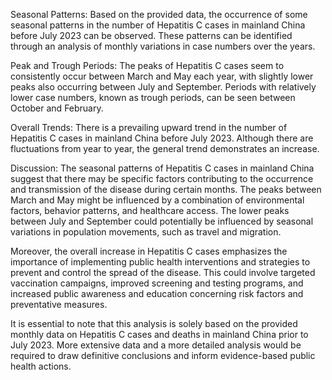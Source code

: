 Seasonal Patterns:
Based on the provided data, the occurrence of some seasonal patterns in the number of Hepatitis C cases in mainland China before July 2023 can be observed. These patterns can be identified through an analysis of monthly variations in case numbers over the years.

Peak and Trough Periods:
The peaks of Hepatitis C cases seem to consistently occur between March and May each year, with slightly lower peaks also occurring between July and September. Periods with relatively lower case numbers, known as trough periods, can be seen between October and February.

Overall Trends:
There is a prevailing upward trend in the number of Hepatitis C cases in mainland China before July 2023. Although there are fluctuations from year to year, the general trend demonstrates an increase.

Discussion:
The seasonal patterns of Hepatitis C cases in mainland China suggest that there may be specific factors contributing to the occurrence and transmission of the disease during certain months. The peaks between March and May might be influenced by a combination of environmental factors, behavior patterns, and healthcare access. The lower peaks between July and September could potentially be influenced by seasonal variations in population movements, such as travel and migration.

Moreover, the overall increase in Hepatitis C cases emphasizes the importance of implementing public health interventions and strategies to prevent and control the spread of the disease. This could involve targeted vaccination campaigns, improved screening and testing programs, and increased public awareness and education concerning risk factors and preventative measures.

It is essential to note that this analysis is solely based on the provided monthly data on Hepatitis C cases and deaths in mainland China prior to July 2023. More extensive data and a more detailed analysis would be required to draw definitive conclusions and inform evidence-based public health actions.